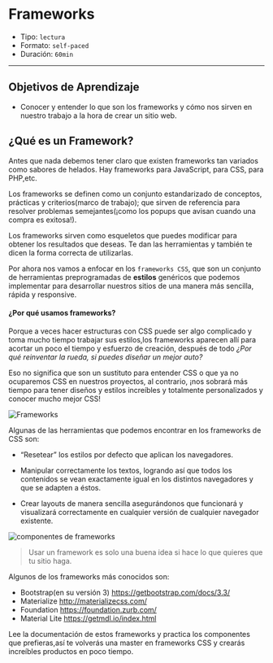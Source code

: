 # Frameworks

- Tipo: `lectura`
- Formato: `self-paced`
- Duración: `60min`

***

## Objetivos de Aprendizaje

- Conocer y entender lo que son los frameworks y cómo nos sirven en nuestro
  trabajo a la hora de crear un sitio web.

## ¿Qué es un Framework?

Antes que nada debemos tener claro que existen frameworks tan variados como
sabores de helados. Hay frameworks para JavaScript, para CSS, para PHP,etc.


Los frameworks se definen como un conjunto estandarizado de conceptos,
prácticas y criterios(marco de trabajo); que sirven de referencia para
resolver problemas semejantes(¡como los popups que avisan cuando una compra
es exitosa!).

Los frameworks sirven como esqueletos que puedes modificar para obtener los
resultados que deseas. Te dan las herramientas y también te dicen la forma
correcta de utilizarlas.

Por ahora nos vamos a enfocar en los `frameworks CSS`, que son un conjunto de
herramientas preprogramadas de **estilos** genéricos que podemos implementar para
desarrollar nuestros sitios de una manera más sencilla, rápida y responsive.

#### ¿Por qué usamos frameworks?  

Porque a veces hacer estructuras con CSS puede  ser algo complicado y toma
mucho tiempo trabajar sus estilos,los frameworks aparecen allí para 
acortar un poco el tiempo y esfuerzo de creación, después de todo
_¿Por qué reinventar la rueda, si puedes diseñar un mejor auto?_

Eso no significa que son un sustituto para entender CSS o que ya no
ocuparemos CSS en nuestros proyectos, al contrario, ¡nos sobrará más 
tiempo para tener diseños y estilos increíbles y totalmente personalizados
y conocer mucho mejor CSS!


![Frameworks](https://cdn-images-1.medium.com/max/800/1*ILk5FtGR6HP4hZkfmC7yEg.jpeg)

Algunas de las herramientas que podemos encontrar en los frameworks de
CSS son:

- “Resetear” los estilos por defecto que aplican los navegadores.


- Manipular correctamente los textos, logrando así que todos los contenidos se
vean exactamente igual en los distintos navegadores y que se adapten a éstos.

- Crear layouts de manera sencilla asegurándonos que funcionará y visualizará 
correctamente en cualquier versión de cualquier navegador existente.

![componentes de frameworks](https://lh3.googleusercontent.com/-VklSSe3lPpE/WXeOFf__wqI/AAAAAAAAGbI/RnPVJQHJbDoc-NHkJYSGzE-jBtYXMjL2QCLcBGAs/s620/bootstrap-02.png)

> Usar un framework es solo una buena idea si hace lo que quieres
 que tu sitio haga.


Algunos de los frameworks más conocidos son:

- Bootstrap(en su versión 3)  https://getbootstrap.com/docs/3.3/
- Materialize  http://materializecss.com/
- Foundation   https://foundation.zurb.com/
- Material Lite  https://getmdl.io/index.html

> 
Lee la documentación de estos frameworks y practica los componentes que
prefieras,así te volverás una master en frameworks CSS y crearás increíbles
productos en poco tiempo.

